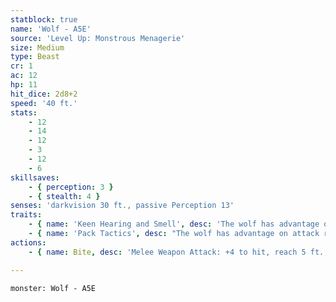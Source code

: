 ```yaml
---
statblock: true
name: 'Wolf - A5E'
source: 'Level Up: Monstrous Menagerie'
size: Medium
type: Beast
cr: 1
ac: 12
hp: 11
hit_dice: 2d8+2
speed: '40 ft.'
stats:
    - 12
    - 14
    - 12
    - 3
    - 12
    - 6
skillsaves:
    - { perception: 3 }
    - { stealth: 4 }
senses: 'darkvision 30 ft., passive Perception 13'
traits:
    - { name: 'Keen Hearing and Smell', desc: 'The wolf has advantage on Perception checks that rely on hearing and smell.' }
    - { name: 'Pack Tactics', desc: "The wolf has advantage on attack rolls against a creature if at least one of the wolf's allies is within 5 feet of the creature and not incapacitated." }
actions:
    - { name: Bite, desc: 'Melee Weapon Attack: +4 to hit, reach 5 ft., one target. Hit: 5 (1d6+2) piercing damage. If the target is a creature, it makes a DC 12 Strength saving throw, falling prone on a failure.' }

---
```

```statblock
monster: Wolf - A5E
```
